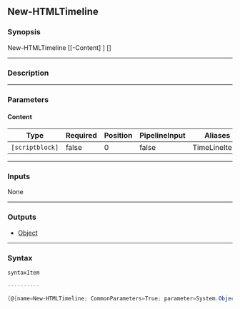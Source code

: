 New-HTMLTimeline
----------------

### Synopsis

New-HTMLTimeline [[-Content] <scriptblock>] [<CommonParameters>]

---

### Description

---

### Parameters
#### **Content**

|Type           |Required|Position|PipelineInput|Aliases      |
|---------------|--------|--------|-------------|-------------|
|`[scriptblock]`|false   |0       |false        |TimeLineItems|

---

### Inputs
None

---

### Outputs
* [Object](https://learn.microsoft.com/en-us/dotnet/api/System.Object)

---

### Syntax
```PowerShell
syntaxItem
```
```PowerShell
----------
```
```PowerShell
{@{name=New-HTMLTimeline; CommonParameters=True; parameter=System.Object[]}}
```
